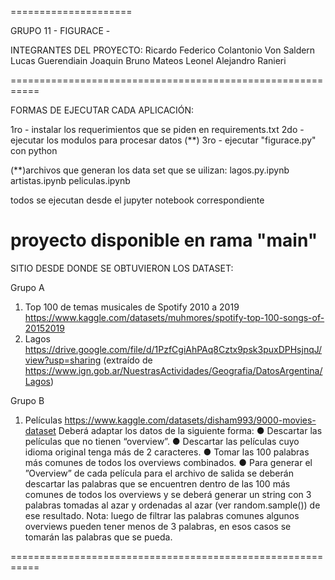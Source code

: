 =====================

GRUPO 11 - FIGURACE -

INTEGRANTES DEL PROYECTO:
  Ricardo Federico Colantonio Von Saldern
  Lucas Guerendiain
  Joaquin Bruno Mateos 
  Leonel Alejandro Ranieri

===========================================================

FORMAS DE EJECUTAR CADA APLICACIÓN:

1ro - instalar los requerimientos que se piden en requirements.txt
2do - ejecutar los modulos para procesar datos (**)
3ro - ejecutar "figurace.py" con python

(**)archivos que generan los data set que se uilizan:
lagos.py.ipynb
artistas.ipynb
peliculas.ipynb

todos se ejecutan desde el jupyter notebook correspondiente

proyecto disponible en rama "main"
===========================================================

SITIO DESDE DONDE SE OBTUVIERON LOS DATASET:

Grupo A
1) Top 100 de temas musicales de Spotify 2010 a 2019
https://www.kaggle.com/datasets/muhmores/spotify-top-100-songs-of-20152019
3) Lagos
https://drive.google.com/file/d/1PzfCgiAhPAq8Cztx9psk3puxDPHsjnqJ/view?usp=sharing
(extraído de https://www.ign.gob.ar/NuestrasActividades/Geografia/DatosArgentina/Lagos)

Grupo B
1) Películas
https://www.kaggle.com/datasets/disham993/9000-movies-dataset
Deberá adaptar los datos de la siguiente forma:
● Descartar las películas que no tienen “overview”.
● Descartar las películas cuyo idioma original tenga más de 2 caracteres.
● Tomar las 100 palabras más comunes de todos los overviews combinados.
● Para generar el ”Overview” de cada película para el archivo de salida se deberán
descartar las palabras que se encuentren dentro de las 100 más comunes de todos los
overviews y se deberá generar un string con 3 palabras tomadas al azar y ordenadas al
azar (ver random.sample()) de ese resultado. Nota: luego de filtrar las palabras
comunes algunos overviews pueden tener menos de 3 palabras, en esos casos se
tomarán las palabras que se pueda.

===========================================================

